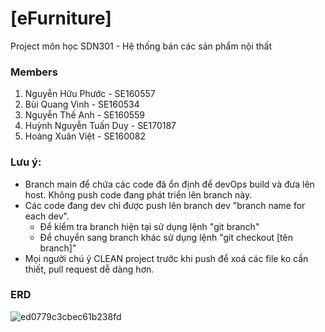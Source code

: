 # [eFurniture]
  Project môn học SDN301 - Hệ thống bán các sản phẩm nội thất
  
### Members
  1. Nguyễn Hữu Phước - SE160557
  2. Bùi Quang Vinh - SE160534
  3. Nguyễn Thế Anh - SE160559
  4. Huỳnh Nguyễn Tuấn Duy - SE170187
  5. Hoàng Xuân Việt - SE160082

### Lưu ý:
  - Branch main để chứa các code đã ổn định để devOps build và đưa lên host. Không push code đang phát triển lên branch này. 
  - Các code đang dev chỉ được push lên branch dev "branch name for each dev".
    - Để kiểm tra branch hiện tại sử dụng lệnh "git branch"
    - Để chuyển sang branch khác sử dụng lệnh "git checkout [tên branch]"
  - Mọi người chú ý CLEAN project trước khi push để xoá các file ko cần thiết, pull request dễ dàng hơn.

### ERD
![ed0779c3cbec61b238fd](https://github.com/jayd-pi/eFurniture/assets/95134723/d1bec5f4-0b4e-4b5e-86c1-a7759c077ed2)

